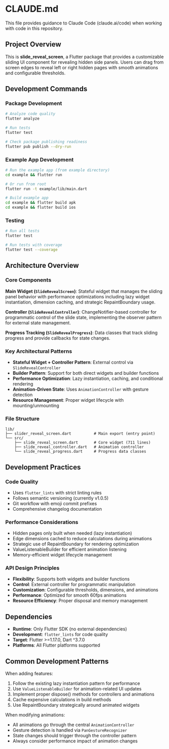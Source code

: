 # CLAUDE.md

This file provides guidance to Claude Code (claude.ai/code) when working with code in this repository.

## Project Overview

This is **slide_reveal_screen**, a Flutter package that provides a customizable sliding UI component for revealing hidden side panels. Users can drag from screen edges to reveal left or right hidden pages with smooth animations and configurable thresholds.

## Development Commands

### Package Development
```bash
# Analyze code quality
flutter analyze

# Run tests
flutter test

# Check package publishing readiness
flutter pub publish --dry-run
```

### Example App Development
```bash
# Run the example app (from example directory)
cd example && flutter run

# Or run from root
flutter run -t example/lib/main.dart

# Build example app
cd example && flutter build apk
cd example && flutter build ios
```

### Testing
```bash
# Run all tests
flutter test

# Run tests with coverage
flutter test --coverage
```

## Architecture Overview

### Core Components

**Main Widget (`SlideRevealScreen`)**: Stateful widget that manages the sliding panel behavior with performance optimizations including lazy widget instantiation, dimension caching, and strategic RepaintBoundary usage.

**Controller (`SlideRevealController`)**: ChangeNotifier-based controller for programmatic control of the slide state, implementing the observer pattern for external state management.

**Progress Tracking (`SlideRevealProgress`)**: Data classes that track sliding progress and provide callbacks for state changes.

### Key Architectural Patterns

- **Stateful Widget + Controller Pattern**: External control via `SlideRevealController`
- **Builder Pattern**: Support for both direct widgets and builder functions
- **Performance Optimization**: Lazy instantiation, caching, and conditional rendering
- **Animation-Driven State**: Uses `AnimationController` with gesture detection
- **Resource Management**: Proper widget lifecycle with mounting/unmounting

### File Structure
```
lib/
├── slider_reveal_screen.dart          # Main export (entry point)
└── src/
    ├── slide_reveal_screen.dart       # Core widget (711 lines)
    ├── slide_reveal_controller.dart   # Animation controller
    └── slide_reveal_progress.dart     # Progress data classes
```

## Development Practices

### Code Quality
- Uses `flutter_lints` with strict linting rules
- Follows semantic versioning (currently v1.0.5)
- Git workflow with emoji commit prefixes
- Comprehensive changelog documentation

### Performance Considerations
- Hidden pages only built when needed (lazy instantiation)
- Edge dimensions cached to reduce calculations during animations
- Strategic use of RepaintBoundary for rendering optimization
- ValueListenableBuilder for efficient animation listening
- Memory-efficient widget lifecycle management

### API Design Principles
- **Flexibility**: Supports both widgets and builder functions
- **Control**: External controller for programmatic manipulation  
- **Customization**: Configurable thresholds, dimensions, and animations
- **Performance**: Optimized for smooth 60fps animations
- **Resource Efficiency**: Proper disposal and memory management

## Dependencies

- **Runtime**: Only Flutter SDK (no external dependencies)
- **Development**: `flutter_lints` for code quality
- **Target**: Flutter >=1.17.0, Dart ^3.7.0
- **Platforms**: All Flutter platforms supported

## Common Development Patterns

When adding features:
1. Follow the existing lazy instantiation pattern for performance
2. Use `ValueListenableBuilder` for animation-related UI updates  
3. Implement proper dispose() methods for controllers and animations
4. Cache expensive calculations in build methods
5. Use RepaintBoundary strategically around animated widgets

When modifying animations:
- All animations go through the central `AnimationController`
- Gesture detection is handled via `PanGestureRecognizer`
- State changes should trigger through the controller pattern
- Always consider performance impact of animation changes